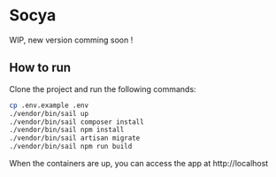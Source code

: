 # Socya

WIP, new version comming soon !

## How to run
Clone the project and run the following commands:

```bash
cp .env.example .env  
./vendor/bin/sail up
./vendor/bin/sail composer install
./vendor/bin/sail npm install
./vendor/bin/sail artisan migrate
./vendor/bin/sail npm run build
```

When the containers are up, you can access the app at http://localhost
